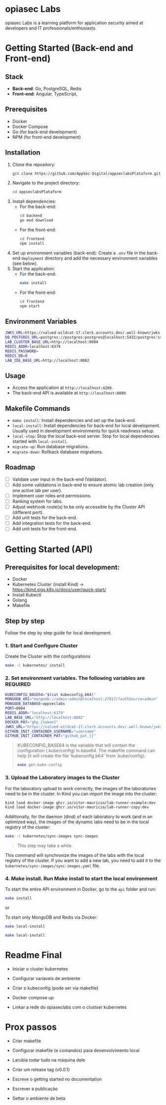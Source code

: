 # opiasec Labs
opiasec Labs is a learning platform for application security aimed at developers and IT professionals/enthusiasts.

#  Getting Started (Back-end and Front-end)
## Stack
- **Back-end**: Go, PostgreSQL, Redis
- **Front-end**: Angular, TypeScript, 

## Prerequisites
- Docker
- Docker Compose
- Go (for back-end development)
- NPM (for front-end development)

## Installation
1. Clone the repository:
   ```sh
   git clone https://github.com/AppSec-Digital/appseclabsPlataform.git
   ```
2. Navigate to the project directory:
   ```sh
   cd appseclabsPlataform
   ```
3. Install dependencies:
   - For the back-end:
     ```sh
     cd backend
     go mod download
     ```
   - For the front-end:
     ```sh
     cd frontend
     npm install
     ```
4. Set up environment variables (back-end):
   Create a `.env` file in the back-end `deployment` directory and add the necessary environment variables (see below).
5. Start the application:
    - For the back-end:
      ```sh
      make install
      ```
    - For the front-end:
      ```sh
      cd frontend
      npm start
      ```

## Environment Variables
```sh
JWKS_URL=https://valued-wildcat-17.clerk.accounts.dev/.well-known/jwks.json
DB_POSTGRES_URL=postgres://postgres:postgres@localhost:5432/postgres?sslmode=disable
LAB_CLUSTER_BASE_URL=http://localhost:8084
REDIS_ADDR=localhost:6379
REDIS_PASSWORD=
REDIS_DB=0
LAB_IDE_BASE_URL=http://localhost:8082
```

## Usage
- Access the application at `http://localhost:4200`.
- The back-end API is available at `http://localhost:8080`.

## Makefile Commands
- `make install`: Install dependencies and set up the back-end.
- `local-install`: Install dependencies for back-end for local development. Usually used in development environments for quick readiness setup.
- `local-stop`: Stop the local back-end server. Stop for local dependencies started with `local-install`.
- `migrate-up`: Run database migrations.
- `migrate-down`: Rollback database migrations.

## Roadmap
- [ ] Validate user input in the back-end (Validator).
- [ ] Add some validations in back-end to ensure atomic lab creation (only one active lab per user).
- [ ] Implement user roles and permissions.
- [ ] Ranking system for labs.
- [ ] Adjust webhook route(s) to be only accessible by the Cluster API (different port).
- [ ] Add unit tests for the back-end.
- [ ] Add integration tests for the back-end.
- [ ] Add unit tests for the front-end.

# Getting Started (API)


## Prerequisites for local development:
- Docker
- Kubernetes Cluster (install Kind) -> https://kind.sigs.k8s.io/docs/user/quick-start/
- Install Kubectl
- Golang
- Makefile

## Step by step
Follow the step by step guide for local development.


### 1. Start and Configure Cluster

Create the Cluster with the configurations
```sh
make -C kubernetes/ install
```

### 2. Set environment variables. The following variables are **REQUIRED**
```sh
KUBECONFIG_BASE64="$(cat kubeconfig.b64)"
MONGODB_URI="mongodb://admin:admin@localhost:27017/?authSource=admin"
MONGODB_DATABASE=appseclabs
PORT=8084
REDIS_ADDR="localhost:6379"
LAB_BASE_URL="http://localhost:8082"
DOCKER_PAT="ghp_{token}"
JWKS_URL="https://valued-wildcat-17.clerk.accounts.dev/.well-known/jwks.json"
GITHUB_INIT_CONTAINER_USERNAME="username"
GITHUB_INIT_CONTAINER_PAT="github_pat_{}"
```
> KUBECONFIG_BASE64 is the variable that will contain the configuration (.kube/config) in base64. The makefile command can help (it will create the file 'kubeconfig.b64' from .kube/config):
> ```sh
> make get-kube-config
> ```

### 3. Upload the Laboratory images to the Cluster
For the laboratory upload to work correctly, the images of the laboratories need to be in the cluster.
In Kind you can import the image into the cluster:
```sh
kind load docker-image ghcr.io/vitor-mauricio/lab-runner-example:dev
kind load docker-image ghcr.io/vitor-mauricio/lab-runner-copy:dev  
```

Additionally, for the daemon (dind) of each laboratory to work (and in an optimized way), the images of the dynamic labs need to be in the local registry of the cluster:
```sh
make -C kubernetes/sync-images sync-images
```
>This step may take a while.

This command will synchronize the images of the labs with the local registry of the cluster. If you want to add a new lab, you need to add it to the `kubernetes/sync-images/sync-images.yaml` file.


### 4. Make install. Run Make install to start the local environment

To start the entire API environment in Docker, go to the `api` folder and run:
```sh
make install
```

or

To start only MongoDB and Redis via Docker:
```sh
make local-install
```
```sh
make local-install
```

# Readme Final

- Iniciar o cluster kubernetes

- Configurar variaveis de ambiente

- Criar o kubeconfig (pode ser via makefile)

- Docker compose up

- Linkar a rede do opiaseclabs com o clustser kubernetes

# Prox passos

- Criar makefile

- Configurar makefile (e comandos) para desenvolvimento local

- Larubia rodar tudo na máquina dele

- Criar um release tag (v0.0.1)

- Escreve o getting started no documentation

- Escrever a publicação

- Settar o ambiente de beta